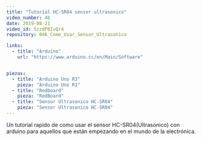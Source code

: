 ```yaml
---
title: "Tutorial HC-SR04 sensor ultrasonico"
video_number: 46
date: 2019-08-21
video_id: SzzdP8IvQr4
repository: 046_Como_Usar_Sensor_Ultrasonico

links:
  - title: "Arduino"
    url: "https://www.arduino.cc/en/Main/Software"


piezas:
  - title: "Arduino Uno R3"
    pieza: "Arduino Uno R3"
  - title: "Redboard"
    pieza: "RedBoard"
  - title: "Sensor Ultrasonico HC-SR04"
    pieza: "Sensor Ultrasonico HC-SR04"   
---
```


Un tutorial rapido de como usar el sensor HC-SR04(Ultrasonico) con arduino para aquellos que están empezando en el mundo de la electrónica.
